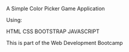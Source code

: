 A Simple Color Picker Game Application

Using:

HTML CSS BOOTSTRAP JAVASCRIPT

This is part of the Web Development Bootcamp